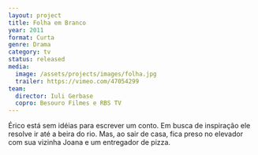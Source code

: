 ```yaml
---
layout: project
title: Folha em Branco
year: 2011
format: Curta
genre: Drama
category: tv
status: released
media:
  image: /assets/projects/images/folha.jpg
  trailer: https://vimeo.com/47054299
team:
  director: Iuli Gerbase
  copro: Besouro Filmes e RBS TV
---
```


Érico está sem idéias para escrever um conto. Em busca de inspiração ele resolve ir até a beira do rio. Mas, ao sair de casa, fica preso no elevador com sua vizinha Joana e um entregador de pizza.
